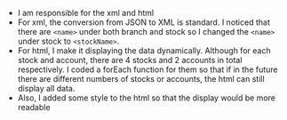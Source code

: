-   I am responsible for the xml and html
-   For xml, the conversion from JSON to XML is standard. I noticed that there are `<name>` under both branch and stock so I changed the `<name>` under stock to `<stockName>`.
-   For html, I make it displaying the data dynamically. Although for each stock and account, there are 4 stocks and 2 accounts in total respectively. I coded a forEach function for them so that if in the future there are different numbers of stocks or accounts, the html can still display all data.
-   Also, I added some style to the html so that the display would be more readable